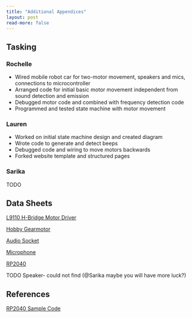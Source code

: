 ```yaml
---
title: "Additional Appendices"
layout: post
read-more: false
---
```


## Tasking

### Rochelle
* Wired mobile robot car for two-motor movement, speakers and mics, connections to microcontroller
* Arranged code for initial basic motor movement independent from sound detection and emission
* Debugged motor code and combined with frequency detection code
* Programmed and tested state machine with motor movement

### Lauren
* Worked on initial state machine design and created diagram
* Wrote code to generate and detect beeps
* Debugged code and wiring to move motors backwards
* Forked website template and structured pages

### Sarika
TODO

## Data Sheets

[L9110 H-Bridge Motor Driver](https://cdn-shop.adafruit.com/product-files/4489/4489_datasheet-l9110.pdf)

[Hobby Gearmotor](https://cdn.sparkfun.com/datasheets/Robotics/DG01D.jpg)

[Audio Socket](https://www.cuidevices.com/product/resource/sj1-352xng.pdf)

[Microphone](https://www.mouser.com/datasheet/2/256/MAX4465-MAX4469-934412.pdf)

[RP2040](https://datasheets.raspberrypi.com/rp2040/rp2040-datasheet.pdf)

TODO Speaker- could not find (@Sarika maybe you will have more luck?)

## References

[RP2040 Sample Code](https://github.com/vha3/Hunter-Adams-RP2040-Demos)



